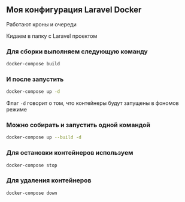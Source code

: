 ## Моя конфигурация Laravel Docker

Работают кроны и очереди

Кидаем в папку с Laravel проектом 

### Для сборки выполняем следующую команду

```bash
docker-compose build
```

### И после запустить

```bash
docker-compose up -d
```

Флаг `-d` говорит о том, что контейнеры будут запущены в фономов режиме

### Можно собирать и запустить одной командой

```bash
docker-compose up --build -d
```

### Для остановки контейнеров используем

```bash
docker-compose stop
```

### Для удаления контейнеров

```bash
docker-compose down
```
